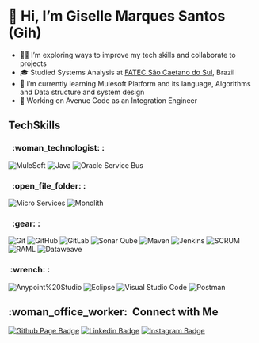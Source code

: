  <h1>👋 Hi, I’m Giselle Marques Santos (Gih) </h1>

 
- :ok_woman: I’m exploring ways to improve my tech skills and collaborate to projects
- :mortar_board: Studied Systems Analysis at [FATEC São Caetano do Sul](http://www.fatecsaocaetano.edu.br/), Brazil
- 🌱 I’m currently learning Mulesoft Platform and its language, Algorithms and Data structure and system design
- :briefcase: Working on Avenue Code as an Integration Engineer

<h2>TechSkills</h2>

<h3> &nbsp; :woman_technologist: :  </center> </h3>

  ![MuleSoft](https://img.shields.io/badge/-Mule%20Soft-333333?style=flat&logo=mulesoft)
  ![Java](https://img.shields.io/badge/-Java-333333?style=flat&logo=Oracle&logoColor=fc172a)
  ![Oracle Service Bus](https://img.shields.io/badge/-Oracle_Service_Bus-333333?style=flat&logo=Oracle&logoColor=fc172a)

<h3>&nbsp; :open_file_folder: :</center></h3>

 ![Micro Services](https://img.shields.io/badge/-Micro%20Services-333333?style=fla&logoColor=EAE6E3)
 ![Monolith](https://img.shields.io/badge/-Monolith-333333?style=fla&logoColor=EAE6E3)

<h3>&nbsp; :gear: : </center></h3>

![Git](https://img.shields.io/badge/-Git-333333?style=flat&logo=git)
![GitHub](https://img.shields.io/badge/-GitHub-333333?style=flat&logo=github)
![GitLab](https://img.shields.io/badge/-GitLab-333333?style=flat&logo=gitlab)
![Sonar Qube](https://img.shields.io/badge/-Sonar%20Qube-333333?style=flat&logo=sonarqube)
![Maven](https://img.shields.io/badge/-Apache%20Maven-333333?style=flat&logo=apachemaven)
![Jenkins](https://img.shields.io/badge/-Jenkins-333333?style=flat&logo=jenkins)
![SCRUM](https://img.shields.io/badge/-SCRUM-333333?style=flat&logo=scrumalliance)
![RAML](https://img.shields.io/badge/-RAML-333333?style=flat&logo=yaml)
![Dataweave](https://img.shields.io/badge/-Dataweave-333333?style=flat&logo=mulesoft)


<h3>&nbsp;:wrench: : </center></h3> 

  ![Anypoint%20Studio](https://img.shields.io/badge/-Anypoint%20Studio-333333?style=flat&logo=eclipseide)
  ![Eclipse](https://img.shields.io/badge/-Eclipse-333333?style=flat&logo=eclipseide)
  ![Visual Studio Code](https://img.shields.io/badge/-Visual%20Studio%20Code-333333?style=flat&logo=visual-studio-code&logoColor=007ACC)
  ![Postman](https://img.shields.io/badge/-Postman-333333?style=flat&logo=postman)

<h2> :woman_office_worker: &nbsp;Connect with Me </h2>

  [![Github Page Badge](https://img.shields.io/badge/-Github_Page-000?style=flat-square&logo=Github&logoColor=white&link=https://github.com/giMarquess/)](https://github.com/giMarquess/)
  [![Linkedin Badge](https://img.shields.io/badge/-LinkedIn-blue?style=flat-square&logo=Linkedin&logoColor=white&link=https://https://www.linkedin.com/in/giselle-marques-santos-1b2349144/?locale=en_US)](https://www.linkedin.com/in/giselle-marques-santos-1b2349144/?locale=en_US)
  [![Instagram Badge](https://img.shields.io/badge/-Instagram-c039a6?style=flat-square&labelColor=c039a6&logo=instagram&logoColor=white&link=https://www.instagram.com/gih_marquesss/)](https://www.instagram.com/gih_marquesss/)
  


[comment]: <> (Icons used in img Shields: https://simpleicons.org/)
[comment]: <> (Github Emoji Picker: https://github-emoji-picker.rickstaa.dev/)
